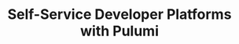 ---
title: "Self-Service Developer Platforms with Pulumi"
layout: internal-developer-platforms

meta_title: "Self-Service Developer Platforms with Pulumi"
meta_desc: Pulumi for Platform Teams! Accelerate productivity, enforce compliance, and maintain visibility with our internal developer platform-in-a-box.
aliases:

challenges:
    items:
        - number: 1
          title: Developer speed
          description: Remove productivity obstacles like configuring cloud architectures, provisioning bottlenecks, and testing and deployment.
        - number: 2
          title: Security and compliance
          description: Set up guardrails that enforce compliance and standardswhile maintaining visibility over what’s being deployed and how.
        - number: 3
          title: Balancing agility and guardrails
          description: The challenge is accomplishing speed and compliance with limited resources without stifling developers’autonomy and flow.

case_studies:
    title: Case Studies
    items:
        - company: Atlassian
          image: atlassian
          link: /case-studies/atlassian
          quote: |
            Atlassian Bitbucket reduced developers’ time spent on maintenance by 50% with a self-service platform built with Pulumi.

        - company: Washington Trust Bank
          image: washington-trust
          link: /blog/how-a-bank-modernized-its-software-engineering-with-infrastructure-as-code-automation/
          quote: |
            Washington Trust Bank maintains compliant and secure infrastructure deployments with policy packs and policy enforcement.

        - company: Mercedes-Benz
          image: mercedes-benz
          link: /case-studies/mercedes-benz/
          quote: |
            Mercedes-Benz enabled developers to provision Azure Kubernetes environments with a self-service platform built with Pulumi.

control:
    items:
        - title: Pulumi IaC
          description: Utilize open-source IaC in TypeScript/JavaScript, Python, Go, C#, Java, and YAML. Build and distribute reusable infrastructure components for 150+ cloud & SaaS providers, supporting modern and cloud-native architectures.
        - title: Pulumi Developer Portal
          description: Distribute standard private templates through an out-of-the-box service catalog, which developers can browse and deploy from using the Pulumi Cloud console. API integration with your VCS, Pulumi Deployments, CI/CD, and more.
        - title: Backstage Plugin
          description: Enable developers to browse, deploy, and monitor Pulumi infrastructure deployments from an existing Backstage portal. Use the plugin to integrate Backstage with Pulumi Developer Portal, where your private infrastructure templates are hosted.

integration:
    items:
        - title: Pulumi Deployments
          description: Centrally orchestrate automated deployment workflows with `git push to deploy`, UI triggers, and API. Advanced capabilities like ephemeral environments and extensibility for drift detection, TTL, blue/green, and more. Integrate with CI/CD, VCS, and more using the API. SaaS or self-hosted runners available.
        - title: Pulumi Automation API
          description: Build custom deployment and CI/CD workflows that integrate with Pulumi Developer Portal and custom portals or CLIs. Automation API is a programmatic interface for Pulumi CLI, allowing you to embed infrastructure automation into application code that runs on your servers.

security:
    items:
        - title: Pulumi Crossguard
          description: Enforce policies across your organization. Utilize compliance-ready policies for any cloud to enhance compliance and use compliance remediation to automate tasks like auto-tagging, removing Internet access, and enabling storage encryption.
        - title: Pulumi Cloud
          description: Maintain control and tracking over deployed infrastructure, with complete history of updates and audit logs easily viewable from a console. Enhance security with RBAC, identity provider integrations, SSO, and more.
        - title: Pulumi ESC
          description: With Pulumi ESC, centrally store and manage configurations and secrets from different providers. It provides a unified, secure location for all your configuration while managing developer access centrally.
---